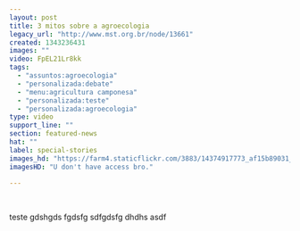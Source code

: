 ```yaml
---
layout: post
title: 3 mitos sobre a agroecologia
legacy_url: "http://www.mst.org.br/node/13661"
created: 1343236431
images: ""
video: FpEL21Lr8kk
tags:
  - "assuntos:agroecologia"
  - "personalizada:debate"
  - "menu:agricultura camponesa"
  - "personalizada:teste"
  - "personalizada:agroecologia"
type: video
support_line: ""
section: featured-news
hat: ""
label: special-stories
images_hd: "https://farm4.staticflickr.com/3883/14374917773_af15b89031_b.jpg"
imagesHD: "U don't have access bro."

---
```

<p>&nbsp;</p>

<p>teste gdshgds fgdsfg sdfgdsfg dhdhs asdf</p>
